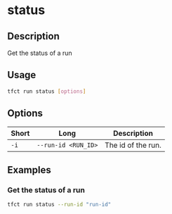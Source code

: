 # status

## Description

Get the status of a run

## Usage

```bash
tfct run status [options]
```

## Options

| Short | Long                | Description        |
|-------|---------------------|--------------------|
| `-i`  | `--run-id <RUN_ID>` | The id of the run. |

## Examples

### Get the status of a run

```bash
tfct run status --run-id "run-id"
```